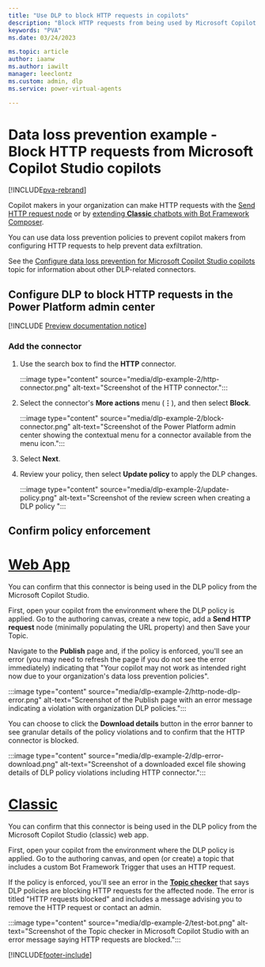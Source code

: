 ```yaml
---
title: "Use DLP to block HTTP requests in copilots"
description: "Block HTTP requests from being used by Microsoft Copilot Studio copilots."
keywords: "PVA"
ms.date: 03/24/2023

ms.topic: article
author: iaanw
ms.author: iawilt
manager: leeclontz
ms.custom: admin, dlp
ms.service: power-virtual-agents

---
```


# Data loss prevention example - Block HTTP requests from Microsoft Copilot Studio copilots

[!INCLUDE[pva-rebrand](includes/pva-rebrand.md)]

Copilot makers in your organization can make HTTP requests with the [Send HTTP request node](authoring-http-node.md) or by [extending **Classic** chatbots with Bot Framework Composer](advanced-bot-framework-composer.md). 

You can use data loss prevention policies to prevent copilot makers from configuring HTTP requests to help prevent data exfiltration.

See the [Configure data loss prevention for Microsoft Copilot Studio copilots](admin-data-loss-prevention.md) topic for information about other DLP-related connectors.

## Configure DLP to block HTTP requests in the Power Platform admin center

[!INCLUDE [Preview documentation notice](includes/dlp-basic-config.md)]

### Add the connector

1. Use the search box to find the **HTTP** connector.

    :::image type="content" source="media/dlp-example-2/http-connector.png" alt-text="Screenshot of the HTTP connector.":::

1. Select the connector's **More actions** menu (**&vellip;**), and then select **Block**.

    :::image type="content" source="media/dlp-example-2/block-connector.png" alt-text="Screenshot of the Power Platform admin center showing the contextual menu for a connector available from the menu icon.":::

1. Select **Next**.

1. Review your policy, then select **Update policy** to apply the DLP changes.

    :::image type="content" source="media/dlp-example-2/update-policy.png" alt-text="Screenshot of the review screen when creating a DLP policy ":::

## Confirm policy enforcement

# [Web App](#tab/webapp)

You can confirm that this connector is being used in the DLP policy from the Microsoft Copilot Studio.

First, open your copilot from the environment where the DLP policy is applied. Go to the authoring canvas, create a new topic, add a **Send HTTP request** node (minimally populating the URL property) and then Save your Topic.

Navigate to the **Publish** page and, if the policy is enforced, you'll see an error (you may need to refresh the page if you do not see the error immediately) indicating that "Your copilot may not work as intended right now due to your organization's data loss prevention policies".

:::image type="content" source="media/dlp-example-2/http-node-dlp-error.png" alt-text="Screenshot of the Publish page with an error message indicating a violation with organization DLP policies.":::

You can choose to click the **Download details** button in the error banner to see granular details of the policy violations and to confirm that the HTTP connector is blocked.

:::image type="content" source="media/dlp-example-2/dlp-error-download.png" alt-text="Screenshot of a downloaded excel file showing details of DLP policy violations including HTTP connector.":::

# [Classic](#tab/classic)

You can confirm that this connector is being used in the DLP policy from the Microsoft Copilot Studio (classic) web app.

First, open your copilot from the environment where the DLP policy is applied. Go to the authoring canvas, and open (or create) a topic that includes a custom Bot Framework Trigger that uses an HTTP request.

If the policy is enforced, you'll see an error in the [**Topic checker**](authoring-topic-management.md) that says DLP policies are blocking HTTP requests for the affected node. The error is titled "HTTP requests blocked" and includes a message advising you to remove the HTTP request or contact an admin.

:::image type="content" source="media/dlp-example-2/test-bot.png" alt-text="Screenshot of the Topic checker in Microsoft Copilot Studio with an error message saying HTTP requests are blocked.":::

[!INCLUDE[footer-include](includes/footer-banner.md)]
